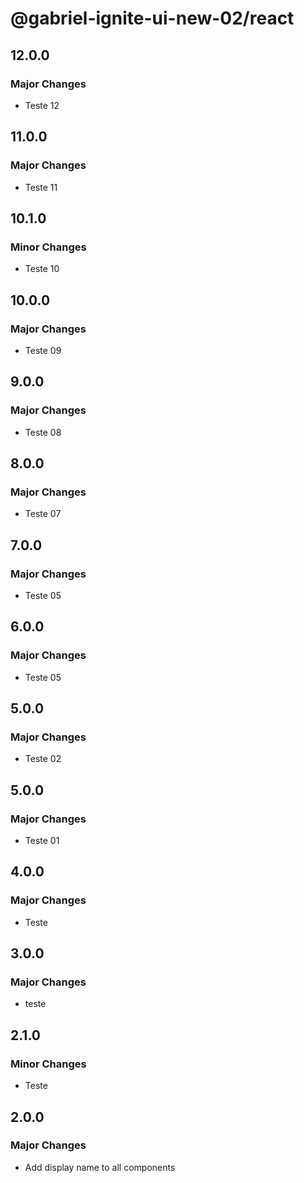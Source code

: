 # @gabriel-ignite-ui-new-02/react

## 12.0.0

### Major Changes

- Teste 12

## 11.0.0

### Major Changes

- Teste 11

## 10.1.0

### Minor Changes

- Teste 10

## 10.0.0

### Major Changes

- Teste 09

## 9.0.0

### Major Changes

- Teste 08

## 8.0.0

### Major Changes

- Teste 07

## 7.0.0

### Major Changes

- Teste 05

## 6.0.0

### Major Changes

- Teste 05

## 5.0.0

### Major Changes

- Teste 02

## 5.0.0

### Major Changes

- Teste 01

## 4.0.0

### Major Changes

- Teste

## 3.0.0

### Major Changes

- teste

## 2.1.0

### Minor Changes

- Teste

## 2.0.0

### Major Changes

- Add display name to all components

